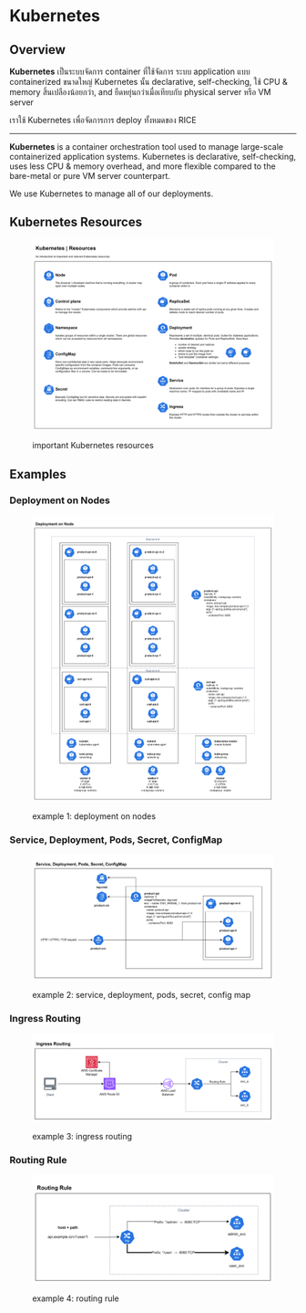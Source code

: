 # Kubernetes

## Overview

**Kubernetes** เป็นระบบจัดการ container ที่ใช้จัดการ ระบบ application แบบ containerized ขนาดใหญ่ Kubernetes นั้น declarative, self-checking, ใช้ CPU & memory สิ้นเปลืองน้อยกว่า, and ยืดหยุ่นกว่าเมื่อเทียบกับ physical server หรือ VM server

เราใช้ Kubernetes เพื่อจัดการการ deploy ทั้งหมดของ RICE

***

**Kubernetes** is a container orchestration tool used to manage large-scale containerized application systems. Kubernetes is declarative, self-checking, uses less CPU & memory overhead, and more flexible compared to the bare-metal or pure VM server counterpart.

We use Kubernetes to manage all of our deployments.

## Kubernetes Resources

<figure><img src="../../.gitbook/assets/image (51).png" alt=""><figcaption><p>important Kubernetes resources</p></figcaption></figure>

## Examples

### Deployment on Nodes

<figure><img src="../../.gitbook/assets/image (54).png" alt=""><figcaption><p>example 1: deployment on nodes</p></figcaption></figure>

### Service, Deployment, Pods, Secret, ConfigMap

<figure><img src="../../.gitbook/assets/image (55).png" alt=""><figcaption><p>example 2: service, deployment, pods, secret, config map</p></figcaption></figure>

### Ingress Routing

<figure><img src="../../.gitbook/assets/image (56).png" alt=""><figcaption><p>example 3: ingress routing</p></figcaption></figure>

### Routing Rule

<figure><img src="../../.gitbook/assets/image (57).png" alt=""><figcaption><p>example 4: routing rule</p></figcaption></figure>
